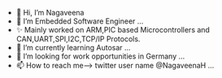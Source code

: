 - 👋 Hi, I’m Nagaveena
- 👀 I’m Embedded Software Engineer  ...
- ✨ Mainly worked on ARM,PIC based Microcontrollers and CAN,UART,SPI,I2C,TCP/IP Protocols.
- 🌱 I’m currently learning Autosar ...
- 💞️ I’m looking for work opportunities in Germany ...
- 📫 How to reach me--> twitter user name @NagaveenaH  ...

